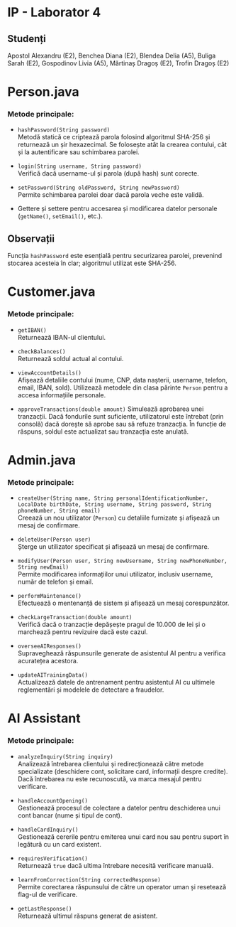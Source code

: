# IP - Laborator 4
 
## Studenți
Apostol Alexandru (E2), Benchea Diana (E2), Blendea Delia (A5), Buliga Sarah (E2), Gospodinov Livia (A5), Mărtinaș Dragoș (E2), Trofin Dragoș (E2)

# Person.java

### Metode principale:
- `hashPassword(String password)`  
  Metodă statică ce criptează parola folosind algoritmul SHA-256 și returnează un șir hexazecimal. Se folosește atât la crearea contului, cât și la autentificare sau schimbarea parolei.

- `login(String username, String password)`  
  Verifică dacă username-ul și parola (după hash) sunt corecte.

- `setPassword(String oldPassword, String newPassword)`  
  Permite schimbarea parolei doar dacă parola veche este validă.

- Gettere și settere pentru accesarea și modificarea datelor personale (`getName()`, `setEmail()`, etc.).

## Observații
Funcția `hashPassword` este esențială pentru securizarea parolei, prevenind stocarea acesteia în clar; algoritmul utilizat este SHA-256.

# Customer.java

### Metode principale:
- `getIBAN()`  
  Returnează IBAN-ul clientului.

- `checkBalances()`  
  Returnează soldul actual al contului.

- `viewAccountDetails()`  
  Afișează detaliile contului (nume, CNP, data nașterii, username, telefon, email, IBAN, sold). Utilizează metodele din clasa părinte `Person` pentru a accesa informațiile personale.

- `approveTransactions(double amount)`
  Simulează aprobarea unei tranzacții. Dacă fondurile sunt suficiente, utilizatorul este întrebat (prin consolă) dacă dorește să aprobe sau să refuze tranzacția. În funcție de răspuns, soldul este actualizat sau tranzacția este anulată.
  
# Admin.java

### Metode principale:
- `createUser(String name, String personalIdentificationNumber, LocalDate birthDate, String username, String password, String phoneNumber, String email)`  
  Creează un nou utilizator (`Person`) cu detaliile furnizate și afișează un mesaj de confirmare.

- `deleteUser(Person user)`  
  Șterge un utilizator specificat și afișează un mesaj de confirmare.

- `modifyUser(Person user, String newUsername, String newPhoneNumber, String newEmail)`  
  Permite modificarea informațiilor unui utilizator, inclusiv username, număr de telefon și email.

- `performMaintenance()`  
  Efectuează o mentenanță de sistem și afișează un mesaj corespunzător.

- `checkLargeTransaction(double amount)`  
  Verifică dacă o tranzacție depășește pragul de 10.000 de lei și o marchează pentru revizuire dacă este cazul.

- `overseeAIResponses()`  
  Supraveghează răspunsurile generate de asistentul AI pentru a verifica acuratețea acestora.

- `updateAITrainingData()`  
  Actualizează datele de antrenament pentru asistentul AI cu ultimele reglementări și modelele de detectare a fraudelor.
  
# AI Assistant

### Metode principale:
- `analyzeInquiry(String inquiry)`  
  Analizează întrebarea clientului și redirecționează către metode specializate (deschidere cont, solicitare card, informații despre credite). Dacă întrebarea nu este recunoscută, va marca mesajul pentru verificare.

- `handleAccountOpening()`  
  Gestionează procesul de colectare a datelor pentru deschiderea unui cont bancar (nume și tipul de cont).

- `handleCardInquiry()`  
  Gestionează cererile pentru emiterea unui card nou sau pentru suport în legătură cu un card existent.

- `requiresVerification()`  
  Returnează `true` dacă ultima întrebare necesită verificare manuală.

- `learnFromCorrection(String correctedResponse)`  
  Permite corectarea răspunsului de către un operator uman și resetează flag-ul de verificare.

- `getLastResponse()`  
  Returnează ultimul răspuns generat de asistent.

